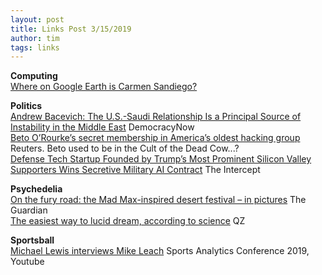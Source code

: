 ```yaml
---
layout: post
title: Links Post 3/15/2019
author: tim
tags: links
---
```


**Computing**  
[Where on Google Earth is Carmen Sandiego?](https://earth.google.com/web/@17.90693717,-12.41937117,-34606.55899502a,57359668.97d,35y,0.00004064h,18.19296234t,0r/data=CjwSOhIgYmU3N2ZmYzU0MTc1MTFlOGFlOGZkMzdkYTU5MmE0MmEiFnNwbC14LXgteC1zcGxhc2hzY3JlZW4?utm_source=referral&utm_campaign=tactilepromo&utm_term=carmen1)  

**Politics**  
[Andrew Bacevich: The U.S.-Saudi Relationship Is a Principal Source of Instability in the Middle East](https://www.democracynow.org/2019/3/7/andrew_bacevich_the_us_saudi_relationship) DemocracyNow   
[Beto O’Rourke’s secret membership in America’s oldest hacking group](https://www.reuters.com/investigates/special-report/usa-politics-beto-orourke/) Reuters. Beto used to be in the Cult of the Dead Cow...?   
[Defense Tech Startup Founded by Trump’s Most Prominent Silicon Valley Supporters Wins Secretive Military AI Contract](https://theintercept.com/2019/03/09/anduril-industries-project-maven-palmer-luckey/) The Intercept  

**Psychedelia**  
[On the fury road: the Mad Max-inspired desert festival – in pictures](https://www.theguardian.com/artanddesign/2019/mar/12/wasteland-weekend-mad-max-post-apocalyptic-festival-photographs) The Guardian  
[The easiest way to lucid dream, according to science](https://qz.com/1287115/the-easiest-way-to-lucid-dream-according-to-science/) QZ  

**Sportsball**  
[Michael Lewis interviews Mike Leach](https://www.youtube.com/watch?v=DU2YDfkkXRo&feature=player_embedded) Sports Analytics Conference 2019, Youtube  
